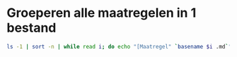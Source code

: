 # Groeperen alle maatregelen in 1 bestand

```bash
ls -1 | sort -n | while read i; do echo "[Maatregel" `basename $i .md`"](maatregelen/$i)"; done > ../winter2016.md
```
